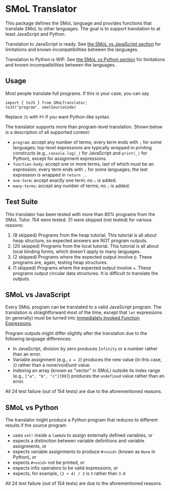 # SMoL Translator

This package defines the SMoL language and provides functions that
translate SMoL to other languages. The goal is to support translation
to at least JavaScript and Python.

Translation to JavaScript is ready. See [the SMoL vs JavaScript
section](#smol-vs-javascript) for limitations and known
incompatibilities between the languages.

Translation to Python is WIP. See [the SMoL vs Python
section](#smol-vs-python) for limitations and known incompatibilities
between the languages.

## Usage

Most people translate full programs. If this is your case, you can say

```
import { toJS } from SMoLTranslator;
toJS("program", smolSourceCode)
```

Replace `JS` with `PY` if you want Python-like syntax.

The translator supports more than program-level translation. Shown
below is a description of all supported context:

- `program`: accept any number of terms; every term ends with `;` for
  some languages; top-level expressions are typically wrapped in
  printing constructs (e.g., `console.log(_)` for JavaScript and
  `print(_)` for Python), except for assignment expressions.
- `function-body`: accept one or more terms, last of which must be an
  expression; every term ends with `;` for some languages; the last
  expression is wrapped in `return _`.
- `one-term`: accept exactly one term; no `;` is added.
- `many-terms`: accept any number of terms; no `;` is added.

## Test Suite

This translator has been tested with more than 80% programs from the
SMoL Tutor. 154 were tested. 31 were skipped (not tested) for various
reasons:

1. (8 skipped) Programs from the heap tutorial. This tutorial is all
   about heap structure, so expected answers are NOT program outputs.
2. (20 skipped) Programs from the local tutorial. This tutorial is all
   about local binding forms, which doesn't apply to many languages.
3. (2 skipped) Programs where the expected output involve `@`. These
   programs are, again, testing heap structures.
4. (1 skipped) Programs where the expected output involve `=`. These
   programs output circular data structures. It is difficult to
   translate the outputs.

## SMoL vs JavaScript

Every SMoL program can be translated to a valid JavaScript program.
The translation is straightforward most of the time, except that `let`
expressions (in generally) must be turned into [Immediately Invoked
Function
Expressions](https://developer.mozilla.org/en-US/docs/Glossary/IIFE).

Program outputs might differ slightly after the translation due to the
following language differences:

- In JavaScript, division by zero produces `Infinity` or a number
  rather than an error.
- Variable assignment (e.g., `x = 2`) produces the new value (in this
  case, `2`) rather than a none/void/unit value.
- Indexing an array (known as "vector" in SMoL) outside its index
  range (e.g., `["a", "b", "c"][99]`) produces the `undefined` value
  rather than an error.

All 24 test failure (out of 154 tests) are due to the aforementioned
reasons.

## SMoL vs Python

The translator might produce a Python program that reduces to
different results if the source program

- uses `set!` inside a `lambda` to assign externally defined
  variables, or
- expects a distinction between variable definitions and variable
  assignments, or
- expects variable assignments to produce `#<void>` (known as `None`
  in Python), or
- expects `#<void>` not be printed, or
- expects infix operators to be valid expressions, or
- expects, for example, `(2 + 4) / 2` is `3` rather than `3.0`

All 24 test failure (out of 154 tests) are due to the aforementioned
reasons.
